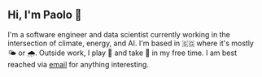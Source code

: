## Hi, I'm Paolo 👋

I'm a software engineer and data scientist currently working in the intersection of climate, energy, and AI. I'm based in 🇸🇬 where it's mostly 🌤️ or 🌧️. Outside work, I play 🎾 and take 📸 in my free time. I am best reached via [email](joshuaacilo.13@gmail.com) for anything interesting.

<!--
**jpacil0/jpacil0** is a ✨ _special_ ✨ repository because its `README.md` (this file) appears on your GitHub profile.

Here are some ideas to get you started:

- 🔭 I’m currently working on ...
- 🌱 I’m currently learning ...
- 👯 I’m looking to collaborate on ...
- 🤔 I’m looking for help with ...
- 💬 Ask me about ...
- 📫 How to reach me: ...
- 😄 Pronouns: ...
- ⚡ Fun fact: ...
-->
